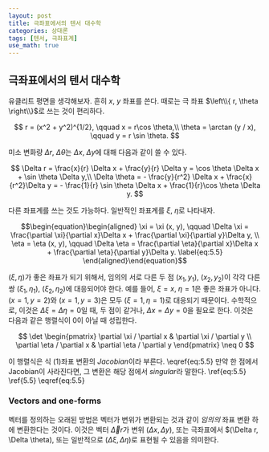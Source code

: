 ```yaml
---
layout: post
title: 극좌표에서의 텐서 대수학
categories: 상대론
tags: [텐서, 극좌표계]
use_math: true
---
```


## 극좌표에서의 텐서 대수학
유클리트 평면을 생각해보자. 흔히 $x$, $y$ 좌표를 쓴다. 때로는 극 좌표 $\left\\{ r, \theta \right\\}$로 쓰는 것이 편리하다.

$$
r = (x^2 + y^2)^{1/2}, \qquad x = r\cos \theta,\\
\theta = \arctan (y / x), \qquad y = r \sin \theta.
$$

미소 변화량 $\Delta r$, $\Delta \theta$는 $\Delta x$, $\Delta y$에 대해 다음과 같이 쓸 수 있다.

$$
\Delta r = \frac{x}{r} \Delta x + \frac{y}{r} \Delta y = \cos \theta \Delta x + \sin \theta \Delta y,\\
\Delta \theta = - \frac{y}{r^2} \Delta x + \frac{x}{r^2}\Delta y = - \frac{1}{r} \sin \theta \Delta x + \frac{1}{r}\cos \theta \Delta y.
$$

다른 좌표계를 쓰는 것도 가능하다. 일반적인 좌표계를 $\xi$, $\eta$로 나타내자.

$$\begin{equation}\begin{aligned}
\xi = \xi (x, y), \qquad \Delta \xi = \frac{\partial \xi}{\partial x}\Delta x + \frac{\partial \xi}{\partial y}\Delta y, \\
\eta = \eta (x, y), \qquad \Delta \eta = \frac{\partial \eta}{\partial x}\Delta x + \frac{\partial \eta}{\partial y}\Delta y.
\label{eq:5.5}
\end{aligned}\end{equation}$$

$(\xi, \eta)$가 좋은 좌표가 되기 위해서, 임의의 서로 다른 두 점 $(x_1, y_1)$, $(x_2, y_2)$이 각각 다른 쌍 $(\xi_1, \eta_1)$, $(\xi_2, \eta_2)$에 대응되어야 한다. 예를 들어, $\xi = x$, $\eta = 1$은 좋은 좌표가 아니다. $(x = 1, y= 2)$와 $(x = 1, y = 3)$은 모두 $(\xi = 1, \eta = 1)$로 대응되기 때문이다. 수학적으로, 이것은 $\Delta \xi = \Delta \eta = 0$일 때, 두 점이 같거나, $\Delta x = \Delta y = 0$을 필요로 한다. 이것은 다음과 같은 행렬식이 $0$이 아닐 때 성립한다.

$$
\det \begin{pmatrix} \partial \xi / \partial x & \partial \xi / \partial y \\ \partial \eta / \partial x & \partial \eta / \partial y \end{pmatrix} \neq 0
$$

이 행렬식은 식 (1)좌표 변환의 *Jacobian*이라 부른다. \eqref{eq:5.5} 만약 한 점에서 Jacobian이 사라진다면, 그 변환은 해당 점에서 *singular*라 말한다.
\ref{eq:5.5} \ref{5.5} \eqref{eq:5.5}

### Vectors and one-forms
벡터를 정의하는 오래된 방법은 벡터가 변위가 변환되는 것과 같이 *임의의* 좌표 변환 하에 변환한다는 것이다. 이것은 벡터 $\vec{\Delta} r$가 변위 $(\Delta x, \Delta y)$, 또는 극좌표에서 $(\Delta r, \Delta \theta), 또는 일반적으로 $(\Delta \xi, \Delta \eta)$로 표현될 수 있음을 의미한다. 